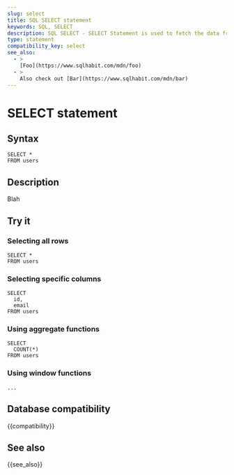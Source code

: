 ```yaml
---
slug: select
title: SQL SELECT statement
keywords: SQL, SELECT
description: SQL SELECT - SELECT Statement is used to fetch the data from a database table which returns this data in the form of a table.
type: statement
compatibility_key: select
see_also:
  - >
    [Foo](https://www.sqlhabit.com/mdn/foo)
  - >
    Also check out [Bar](https://www.sqlhabit.com/mdn/bar)
---
```


# SELECT statement

## Syntax

~~~pgsql
SELECT *
FROM users
~~~

## Description

Blah

## Try it

### Selecting all rows

~~~pgsql
SELECT *
FROM users
~~~

### Selecting specific columns

~~~pgsql
SELECT
  id,
  email
FROM users
~~~

### Using aggregate functions

~~~pgsql
SELECT
  COUNT(*)
FROM users
~~~

### Using window functions

~~~pgsql
...
~~~

## Database compatibility

{{compatibility}}

## See also

{{see_also}}

